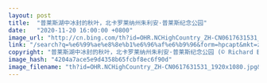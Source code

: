 ```yaml
---
layout: post
title:  "普莱斯湖中冰封的秋叶，北卡罗莱纳州朱利安·普莱斯纪念公园"
date:   "2020-11-20 16:00:00 +0800"
image_url: "http://cn.bing.com/th?id=OHR.NCHighCountry_ZH-CN0617631531_1920x1080.jpg&rf=LaDigue_1920x1080.jpg&pid=hp"
link: "/search?q=%e6%99%ae%e8%8e%b1%e6%96%af%e6%b9%96&form=hpcapt&mkt=zh-cn"
copyright: "普莱斯湖中冰封的秋叶，北卡罗莱纳州朱利安·普莱斯纪念公园 (© Richard Bernabe/Offset by Shutterstock)"
image_hash: "4204a7ace5e9d4358b65fcbf8ec6f90d"
image_filename: "th?id=OHR.NCHighCountry_ZH-CN0617631531_1920x1080.jpg&rf=LaDigue_1920x1080.jpg&pid=hp"
---
```

